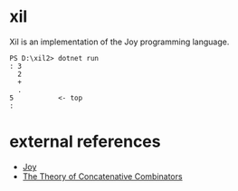 # xil
Xil is an implementation of the Joy programming language.
```
PS D:\xil2> dotnet run
: 3
  2
  +
  .
5           <- top
:
```

# external references
* [Joy](https://hypercubed.github.io/joy/joy.html)
* [The Theory of Concatenative Combinators](http://tunes.org/~iepos/joy.html)